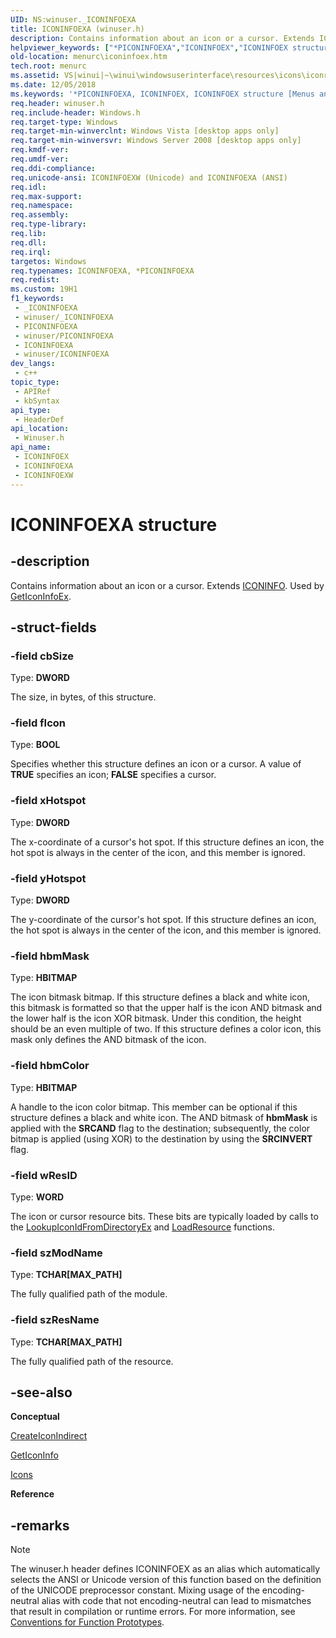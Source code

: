 ```yaml
---
UID: NS:winuser._ICONINFOEXA
title: ICONINFOEXA (winuser.h)
description: Contains information about an icon or a cursor. Extends ICONINFO. Used by GetIconInfoEx.
helpviewer_keywords: ["*PICONINFOEXA","ICONINFOEX","ICONINFOEX structure [Menus and Other Resources]","ICONINFOEXA","ICONINFOEXW","_win32_ICONINFOEX","_win32_iconinfoex_cpp","menurc.iconinfoex","winui._win32_iconinfoex","winuser/ICONINFOEX","winuser/ICONINFOEXA","winuser/ICONINFOEXW"]
old-location: menurc\iconinfoex.htm
tech.root: menurc
ms.assetid: VS|winui|~\winui\windowsuserinterface\resources\icons\iconreference\iconstructures\iconinfoex.htm
ms.date: 12/05/2018
ms.keywords: '*PICONINFOEXA, ICONINFOEX, ICONINFOEX structure [Menus and Other Resources], ICONINFOEXA, ICONINFOEXW, _win32_ICONINFOEX, _win32_iconinfoex_cpp, menurc.iconinfoex, winui._win32_iconinfoex, winuser/ICONINFOEX, winuser/ICONINFOEXA, winuser/ICONINFOEXW'
req.header: winuser.h
req.include-header: Windows.h
req.target-type: Windows
req.target-min-winverclnt: Windows Vista [desktop apps only]
req.target-min-winversvr: Windows Server 2008 [desktop apps only]
req.kmdf-ver: 
req.umdf-ver: 
req.ddi-compliance: 
req.unicode-ansi: ICONINFOEXW (Unicode) and ICONINFOEXA (ANSI)
req.idl: 
req.max-support: 
req.namespace: 
req.assembly: 
req.type-library: 
req.lib: 
req.dll: 
req.irql: 
targetos: Windows
req.typenames: ICONINFOEXA, *PICONINFOEXA
req.redist: 
ms.custom: 19H1
f1_keywords:
 - _ICONINFOEXA
 - winuser/_ICONINFOEXA
 - PICONINFOEXA
 - winuser/PICONINFOEXA
 - ICONINFOEXA
 - winuser/ICONINFOEXA
dev_langs:
 - c++
topic_type:
 - APIRef
 - kbSyntax
api_type:
 - HeaderDef
api_location:
 - Winuser.h
api_name:
 - ICONINFOEX
 - ICONINFOEXA
 - ICONINFOEXW
---
```


# ICONINFOEXA structure


## -description

Contains information about an icon or a cursor. Extends <a href="https://docs.microsoft.com/windows/desktop/api/winuser/ns-winuser-iconinfo">ICONINFO</a>. Used by <a href="https://docs.microsoft.com/windows/desktop/api/winuser/nf-winuser-geticoninfoexa">GetIconInfoEx</a>.

## -struct-fields

### -field cbSize

Type: <b>DWORD</b>

The size, in bytes, of this structure.

### -field fIcon

Type: <b>BOOL</b>

Specifies whether this structure defines an icon or a cursor. A value of <b>TRUE</b> specifies an icon; <b>FALSE</b> specifies a cursor.

### -field xHotspot

Type: <b>DWORD</b>

The x-coordinate of a cursor's hot spot. If this structure defines an icon, the hot spot is always in the center of the icon, and this member is ignored.

### -field yHotspot

Type: <b>DWORD</b>

The y-coordinate of the cursor's hot spot. If this structure defines an icon, the hot spot is always in the center of the icon, and this member is ignored.

### -field hbmMask

Type: <b>HBITMAP</b>

The icon bitmask bitmap. If this structure defines a black and white icon, this bitmask is formatted so that the upper half is the icon AND bitmask and the lower half is the icon XOR bitmask. Under this condition, the height should be an even multiple of two. If this structure defines a color icon, this mask only defines the AND bitmask of the icon.

### -field hbmColor

Type: <b>HBITMAP</b>

A handle to the icon color bitmap. This member can be optional if this structure defines a black and white icon. The AND bitmask of <b>hbmMask</b> is applied with the <b>SRCAND</b> flag to the destination; subsequently, the color bitmap is applied (using XOR) to the destination by using the <b>SRCINVERT</b> flag.

### -field wResID

Type: <b>WORD</b>

The icon or cursor resource bits. These bits are typically loaded by calls to the <a href="https://docs.microsoft.com/windows/desktop/api/winuser/nf-winuser-lookupiconidfromdirectoryex">LookupIconIdFromDirectoryEx</a> and <a href="https://docs.microsoft.com/windows/desktop/api/libloaderapi/nf-libloaderapi-loadresource">LoadResource</a> functions.

### -field szModName

Type: <b>TCHAR[MAX_PATH]</b>

The fully qualified path of the module.

### -field szResName

Type: <b>TCHAR[MAX_PATH]</b>

The fully qualified path of the resource.

## -see-also

<b>Conceptual</b>



<a href="https://docs.microsoft.com/windows/desktop/api/winuser/nf-winuser-createiconindirect">CreateIconIndirect</a>



<a href="https://docs.microsoft.com/windows/desktop/api/winuser/nf-winuser-geticoninfo">GetIconInfo</a>



<a href="https://docs.microsoft.com/windows/desktop/menurc/icons">Icons</a>



<b>Reference</b>

## -remarks

> [!NOTE]
> The winuser.h header defines ICONINFOEX as an alias which automatically selects the ANSI or Unicode version of this function based on the definition of the UNICODE preprocessor constant. Mixing usage of the encoding-neutral alias with code that not encoding-neutral can lead to mismatches that result in compilation or runtime errors. For more information, see [Conventions for Function Prototypes](/windows/win32/intl/conventions-for-function-prototypes).


